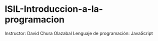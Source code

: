 # ISIL-Introduccion-a-la-programacion
Instructor: David Chura Olazabal
Lenguaje de programación: JavaScript
